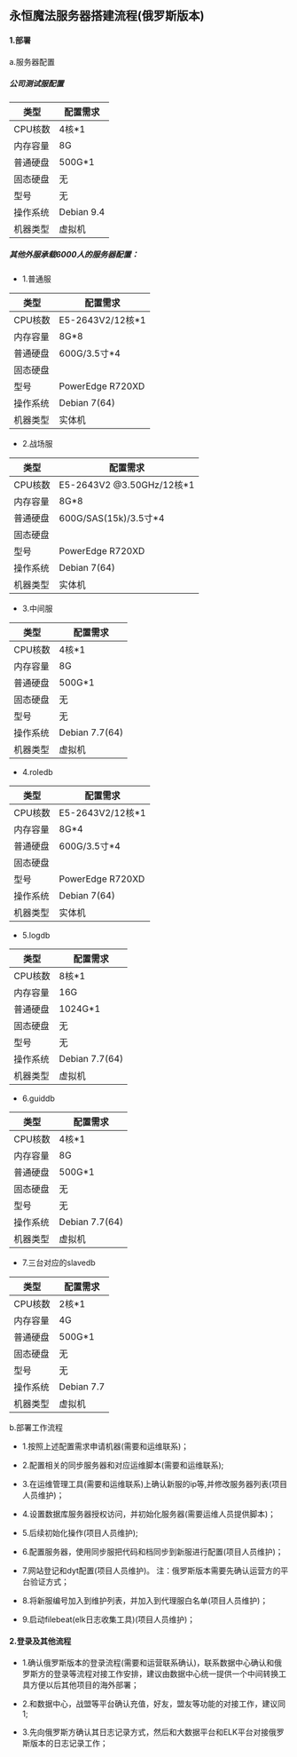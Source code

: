 ## 永恒魔法服务器搭建流程(俄罗斯版本)
#### 1.部署
a.服务器配置

##### 公司测试服配置  

|类型|配置需求 
|---|-----|  
|CPU核数|4核*1|
|内存容量|8G|
|普通硬盘|500G*1|
|固态硬盘|无|
|型号|无|
|操作系统|Debian 9.4|
|机器类型|虚拟机|
  
##### 其他外服承载6000人的服务器配置：  

- 1.普通服  

|类型|配置需求 
|---|-----|  
|CPU核数|E5-2643V2/12核*1|
|内存容量|8G*8|
|普通硬盘|600G/3.5寸*4|
|固态硬盘||
|型号|PowerEdge R720XD|
|操作系统|Debian 7(64)|
|机器类型|实体机|

- 2.战场服  

|类型|配置需求 
|---|-----|  
|CPU核数|E5-2643V2 @3.50GHz/12核*1|
|内存容量|8G*8|
|普通硬盘|600G/SAS(15k)/3.5寸*4|
|固态硬盘||
|型号|PowerEdge R720XD|
|操作系统|Debian 7(64)|
|机器类型|实体机|

- 3.中间服  

|类型|配置需求 
|---|-----|  
|CPU核数|4核*1|
|内存容量|8G|
|普通硬盘|500G*1|
|固态硬盘|无|
|型号|无|
|操作系统|Debian 7.7(64)|
|机器类型|虚拟机|

- 4.roledb  

|类型|配置需求 
|---|-----|  
|CPU核数|E5-2643V2/12核*1|
|内存容量|8G*4|
|普通硬盘|600G/3.5寸*4|
|固态硬盘||
|型号|PowerEdge R720XD|
|操作系统|Debian 7(64)|
|机器类型|实体机|

- 5.logdb  

|类型|配置需求 
|---|-----|  
|CPU核数|8核*1|
|内存容量|16G|
|普通硬盘|1024G*1|
|固态硬盘|无|
|型号|无|
|操作系统|Debian 7.7(64)|
|机器类型|虚拟机|

- 6.guiddb  

|类型|配置需求 
|---|-----|  
|CPU核数|4核*1|
|内存容量|8G|
|普通硬盘|500G*1|
|固态硬盘|无|
|型号|无|
|操作系统|Debian 7.7(64)|
|机器类型|虚拟机|

- 7.三台对应的slavedb  

|类型|配置需求 
|---|-----|  
|CPU核数|2核*1|
|内存容量|4G|
|普通硬盘|500G*1|
|固态硬盘|无|
|型号|无|
|操作系统|Debian 7.7|
|机器类型|虚拟机|

b.部署工作流程  

- 1.按照上述配置需求申请机器(需要和运维联系)；  

- 2.配置相关的同步服务器和对应运维脚本(需要和运维联系);

- 3.在运维管理工具(需要和运维联系)上确认新服的ip等,并修改服务器列表(项目人员维护)；

- 4.设置数据库服务器授权访问，并初始化服务器(需要运维人员提供脚本)；

- 5.后续初始化操作(项目人员维护);
 
- 6.配置服务器，使用同步服把代码和档同步到新服进行配置(项目人员维护)；

- 7.网站登记和dyt配置(项目人员维护)。 注：俄罗斯版本需要先确认运营方的平台验证方式；

- 8.将新服编号加入到维护列表，并加入到代理服白名单(项目人员维护)；

- 9.启动filebeat(elk日志收集工具)(项目人员维护)；

#### 2.登录及其他流程

- 1.确认俄罗斯版本的登录流程(需要和运营联系确认)，联系数据中心确认和俄罗斯方的登录等流程对接工作安排，建议由数据中心统一提供一个中间转换工具方便以后其他项目的海外部署；

- 2.和数据中心，战盟等平台确认充值，好友，盟友等功能的对接工作，建议同1;

- 3.先向俄罗斯方确认其日志记录方式，然后和大数据平台和ELK平台对接俄罗斯版本的日志记录工作；
